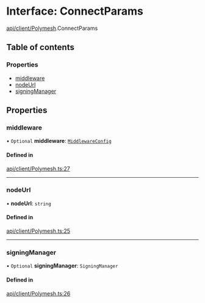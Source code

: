 # Interface: ConnectParams

[api/client/Polymesh](../wiki/api.client.Polymesh).ConnectParams

## Table of contents

### Properties

- [middleware](../wiki/api.client.Polymesh.ConnectParams#middleware)
- [nodeUrl](../wiki/api.client.Polymesh.ConnectParams#nodeurl)
- [signingManager](../wiki/api.client.Polymesh.ConnectParams#signingmanager)

## Properties

### middleware

• `Optional` **middleware**: [`MiddlewareConfig`](../wiki/types.MiddlewareConfig)

#### Defined in

[api/client/Polymesh.ts:27](https://github.com/PolymathNetwork/polymesh-sdk/blob/49113a20/src/api/client/Polymesh.ts#L27)

___

### nodeUrl

• **nodeUrl**: `string`

#### Defined in

[api/client/Polymesh.ts:25](https://github.com/PolymathNetwork/polymesh-sdk/blob/49113a20/src/api/client/Polymesh.ts#L25)

___

### signingManager

• `Optional` **signingManager**: `SigningManager`

#### Defined in

[api/client/Polymesh.ts:26](https://github.com/PolymathNetwork/polymesh-sdk/blob/49113a20/src/api/client/Polymesh.ts#L26)
